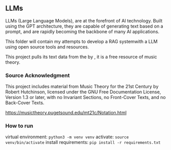 ## LLMs

LLMs (Large Language Models), are at the forefront of AI technology. Built using the GPT architecture, they are capable of generating text based on a prompt, and are rapidly becoming the backbone of many AI applications.

This folder will contain my attempts to develop a RAG systemwith a LLM using open source tools and resources.

This project pulls its text data from the by , it is a free resource of music theory.

### Source Acknowledgment

This project includes material from  Music Theory for the 21st Century by Robert Hutchinson,
licensed under the GNU Free Documentation License, Version 1.3 or later,
with no Invariant Sections, no Front-Cover Texts, and no Back-Cover Texts.

https://musictheory.pugetsound.edu/mt21c/Notation.html 



### How to run

virtual environment: `python3 -m venv venv`
activate: `source venv/bin/activate`
install requirements: `pip install -r requirements.txt`